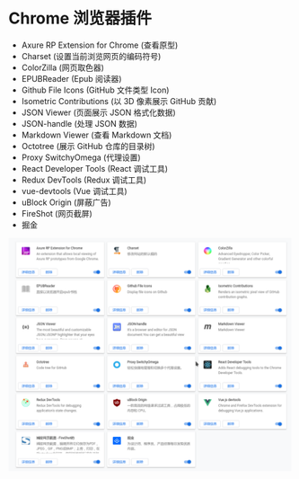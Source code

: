 # Chrome 浏览器插件

>

- Axure RP Extension for Chrome (查看原型)
- Charset (设置当前浏览网页的编码符号)
- ColorZilla (网页取色器)
- EPUBReader (Epub 阅读器)
- Github File Icons (GitHub 文件类型 Icon)
- Isometric Contributions (以 3D 像素展示 GitHub 贡献)
- JSON Viewer (页面展示 JSON 格式化数据)
- JSON-handle (处理 JSON 数据)
- Markdown Viewer (查看 Markdown 文档)
- Octotree (展示 GitHub 仓库的目录树)
- Proxy SwitchyOmega (代理设置)
- React Developer Tools (React 调试工具)
- Redux DevTools (Redux 调试工具)
- vue-devtools (Vue 调试工具)
- uBlock Origin (屏蔽广告)
- FireShot (网页截屏)
- 掘金

![Chrome-Plugins](./media/Chrome-Plugins.png)
